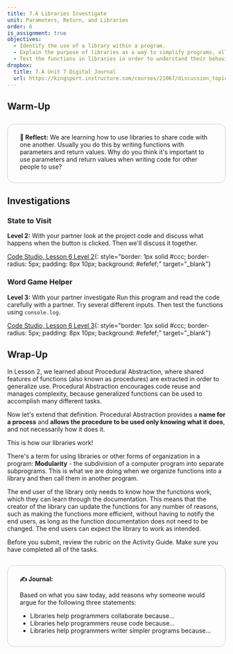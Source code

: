 ```yaml
---
title: 7.A Libraries Investigate
unit: Parameters, Return, and Libraries
order: 6
is_assignment: true
objectives:
  - Identify the use of a library within a program.
  - Explain the purpose of libraries as a way to simplify programs, allow for code reuse, and enable collaboration.
  - Test the functions in libraries in order to understand their behavior
dropbox:
  title: 7.A Unit 7 Digital Journal
  url: https://kingsport.instructure.com/courses/21067/discussion_topics/36561
---
```


## Warm-Up

<div style="border: 1px solid #ccc; border-radius: 15px; padding: 0.5em 2em 1em 2em; margin: 2em 0 0 0;">
  <p class="text-xl"><strong>🧐 Reflect:</strong> We are learning how to use libraries to share code with one another. Usually you do this by writing functions with parameters and return values. Why do you think it's important to use parameters and return values when writing code for other people to use?</p>
</div>

## Investigations

### State to Visit

**Level 2:** With your partner look at the project code and discuss what happens when the button is clicked. Then we'll discuss it together.

[Code Studio, Lesson 6 Level 2](https://studio.code.org/s/csp7-2020/stage/6/puzzle/2){: style="border: 1px solid #ccc; border-radius: 5px; padding: 8px 10px; background: #efefef;" target="\_blank"}

### Word Game Helper

**Level 3:** With your partner investigate Run this program and read the code carefully with a partner. Try several different inputs. Then test the functions using `console.log`.

[Code Studio, Lesson 6 Level 3](https://studio.code.org/s/csp7-2020/stage/6/puzzle/3){: style="border: 1px solid #ccc; border-radius: 5px; padding: 8px 10px; background: #efefef;" target="\_blank"}

## Wrap-Up

In Lesson 2, we learned about Procedural Abstraction, where shared features of functions (also known as procedures) are extracted in order to generalize use. Procedural Abstraction encourages code reuse and manages complexity, because generalized functions can be used to accomplish many different tasks.

Now let's extend that definition. Procedural Abstraction provides a **name for a process** and **allows the procedure to be used only knowing what it does**, and not necessarily how it does it.

This is how our libraries work!

There's a term for using libraries or other forms of organization in a program: **Modularity** - the subdivision of a computer program into separate subprograms. This is what we are doing when we organize functions into a library and then call them in another program.

The end user of the library only needs to know how the functions work, which they can learn through the documentation. This means that the creator of the library can update the functions for any number of reasons, such as making the functions more efficient, without having to notify the end users, as long as the function documentation does not need to be changed. The end users can expect the library to work as intended.

Before you submit, review the rubric on the Activity Guide. Make sure you have completed all of the tasks.

<div style="border: 1px solid #ccc; border-radius: 15px; padding: 0.5em 2em 1em 2em; margin: 2em 0 0 0;">
  <p class="text-xl"><strong>✍️ Journal:</strong></p>
  <p>Based on what you saw today, add reasons why someone would argue for the following three statements:</p>
  <ul>
    <li>Libraries help programmers collaborate because...</li>
    <li>Libraries help programmers reuse code because...</li>
    <li>Libraries help programmers writer simpler programs because...</li>
  </ul>
</div>
